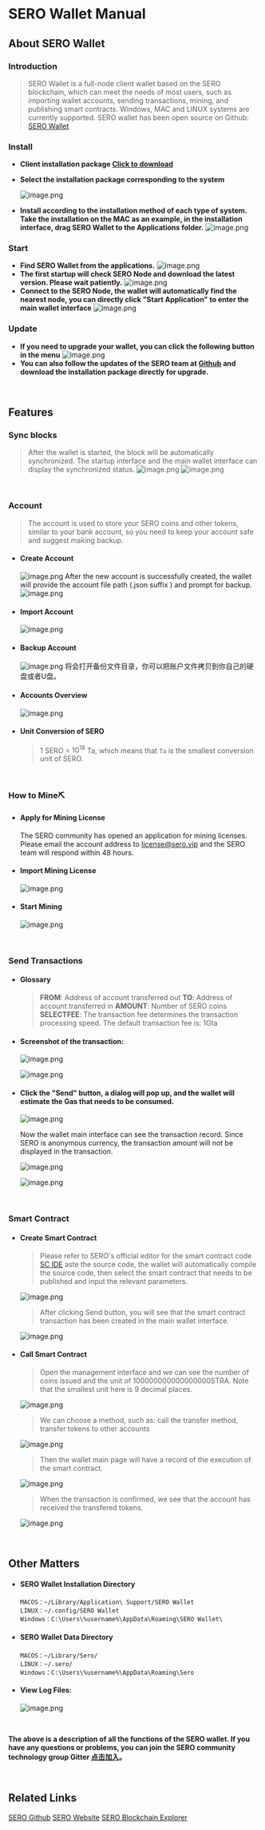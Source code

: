 # SERO Wallet Manual



## About SERO Wallet

### Introduction

> SERO Wallet is a full-node client wallet based on the SERO blockchain, which can meet the needs of most users, such as importing wallet accounts, sending transactions, mining, and publishing smart contracts. Windows, MAC and LINUX systems are currently supported.
> SERO wallet has been open source on Github: [SERO Wallet](https://github.com/sero-cash/wallet/)



### Install

- **Client installation package [Click to download](https://github.com/sero-cash/wallet/releases)**

- **Select the installation package corresponding to the system**

  ![image.png](https://upload-images.jianshu.io/upload_images/277023-dbd961324d95ab0a.png?imageMogr2/auto-orient/strip%7CimageView2/2/w/600) 

- **Install according to the installation method of each type of system. Take the installation on the MAC as an example, in the installation interface, drag SERO Wallet to the Applications folder.**
  ![image.png](https://upload-images.jianshu.io/upload_images/277023-249e64d50ce40182.png?imageMogr2/auto-orient/strip%7CimageView2/2/w/600)

### Start

- **Find SERO Wallet from the applications.**
  ![image.png](https://upload-images.jianshu.io/upload_images/277023-3723b412210c1e30.png?imageMogr2/auto-orient/strip%7CimageView2/2/w/400)
- **The first startup will check SERO Node and download the latest version. Please wait patiently.**
  ![image.png](https://upload-images.jianshu.io/upload_images/277023-6ab808a805e741ec.png?imageMogr2/auto-orient/strip%7CimageView2/2/w/600)
- **Connect to the SERO Node, the wallet will automatically find the nearest node, you can directly click "Start Application" to enter the main wallet interface**
  ![image.png](https://upload-images.jianshu.io/upload_images/277023-41eefaad986645f0.png?imageMogr2/auto-orient/strip%7CimageView2/2/w/600)

### Update

- **If you need to upgrade your wallet, you can click the following button in the menu**
  ![image.png](https://upload-images.jianshu.io/upload_images/277023-04e69f3668aa8947.png?imageMogr2/auto-orient/strip%7CimageView2/2/w/600)
- **You can also follow the updates of the SERO team at [Github](https://github.com/sero-cash/wallet) and download the installation package directly for upgrade.**

<br/>

## Features

### Sync blocks

> After the wallet is started, the block will be automatically synchronized. The startup interface and the main wallet interface can display the synchronized status.
> ![image.png](https://upload-images.jianshu.io/upload_images/277023-6380856e18c12f03.png?imageMogr2/auto-orient/strip%7CimageView2/2/w/600)
> ![image.png](https://upload-images.jianshu.io/upload_images/277023-41dc5a187f43c237.png?imageMogr2/auto-orient/strip%7CimageView2/2/w/600)

<br>

### Account

> The account is used to store your SERO coins and other tokens, similar to your bank account, so you need to keep your account safe and suggest making backup.

- #### Create Account

  ![image.png](https://upload-images.jianshu.io/upload_images/277023-7c1dbdb0e9169c5b.png?imageMogr2/auto-orient/strip%7CimageView2/2/w/600)
  After the new account is successfully created, the wallet will provide the account file path (.json suffix ) and prompt for backup.
  ![image.png](https://upload-images.jianshu.io/upload_images/277023-2efbf7eafb9453c4.png?imageMogr2/auto-orient/strip%7CimageView2/2/w/600)

- #### Import Account

  ![image.png](https://upload-images.jianshu.io/upload_images/277023-6130e99a45d4da47.png?imageMogr2/auto-orient/strip%7CimageView2/2/w/600)

- #### Backup Account

  ![image.png](https://upload-images.jianshu.io/upload_images/277023-56861377fff5b9f9.png?imageMogr2/auto-orient/strip%7CimageView2/2/w/600)
  将会打开备份文件目录，你可以把账户文件拷贝到你自己的硬盘或者U盘。

- #### Accounts Overview

  ![image.png](https://upload-images.jianshu.io/upload_images/277023-428d06cd20639ac1.png?imageMogr2/auto-orient/strip%7CimageView2/2/w/600)

- #### Unit Conversion of SERO

  > 1 SERO = $10^{18}$ Ta, which means that `Ta` is the smallest conversion unit of SERO.

<br>

### How to Mine⛏️

- #### Apply for Mining License

  The SERO community has opened an application for mining licenses. Please email the account address to [license@sero.vip](mailto:license@sero.vip) and the SERO team will respond within 48 hours.

- #### Import Mining License

  ![image.png](https://upload-images.jianshu.io/upload_images/277023-4360e06128676a16.png?imageMogr2/auto-orient/strip%7CimageView2/2/w/600)

- #### Start Mining

  ![image.png](https://upload-images.jianshu.io/upload_images/277023-b79de8b96eb70976.png?imageMogr2/auto-orient/strip%7CimageView2/2/w/600)

<br>

### Send Transactions

- #### Glossary

  > **FROM**: Address of account transferred out
  > **TO**: Address of account transferred in
  > **AMOUNT**: Number of SERO coins
  > **SELECTFEE**: The transaction fee determines the transaction processing speed. The default transaction fee is: 1Gta

- #### Screenshot of the transaction:

  ![image.png](https://upload-images.jianshu.io/upload_images/277023-648a948dfaa360c8.png?imageMogr2/auto-orient/strip%7CimageView2/2/w/600)

  ![image.png](https://upload-images.jianshu.io/upload_images/277023-6c34a3acf52d17ea.png?imageMogr2/auto-orient/strip%7CimageView2/2/w/600)

- #### Click the "Send" button, a dialog will pop up, and the wallet will estimate the Gas that needs to be consumed.

  ![image.png](https://upload-images.jianshu.io/upload_images/277023-fb7ac55a7622e891.png?imageMogr2/auto-orient/strip%7CimageView2/2/w/600)

  Now the wallet main interface can see the transaction record. Since SERO is anonymous currency, the transaction amount will not be displayed in the transaction.

  ![image.png](https://upload-images.jianshu.io/upload_images/277023-c15e6101c5259477.png?imageMogr2/auto-orient/strip%7CimageView2/2/w/600)

  ![image.png](https://upload-images.jianshu.io/upload_images/277023-7b2c75247b761dd5.png?imageMogr2/auto-orient/strip%7CimageView2/2/w/600)

<br>

### Smart Contract

- #### Create Smart Contract

  > Please refer to SERO's official editor for the smart contract code [SC IDE](https://remix.web.sero.cash)
  > aste the source code, the wallet will automatically compile the source code, then select the smart contract that needs to be published and input the relevant parameters.

  ![image.png](https://upload-images.jianshu.io/upload_images/277023-2891a67c70499b99.png?imageMogr2/auto-orient/strip%7CimageView2/2/w/600)

  > After clicking Send button, you will see that the smart contract transaction has been created in the main wallet interface.

  ![image.png](https://upload-images.jianshu.io/upload_images/277023-fc07f805cd5ad73d.png?imageMogr2/auto-orient/strip%7CimageView2/2/w/600)

- #### Call Smart Contract

  > Open the management interface and we can see the number of coins issued and the unit of 100000000000000000STRA. Note that the smallest unit here is 9 decimal places.

  ![image.png](https://upload-images.jianshu.io/upload_images/277023-f1e5c9a6bde7cb84.png?imageMogr2/auto-orient/strip%7CimageView2/2/w/600)

  > We can choose a method, such as: call the transfer method, transfer tokens to other accounts

  ![image.png](https://upload-images.jianshu.io/upload_images/277023-e96badc14215f373.png?imageMogr2/auto-orient/strip%7CimageView2/2/w/600)

  > Then the wallet main page will have a record of the execution of the smart contract.

  ![image.png](https://upload-images.jianshu.io/upload_images/277023-26e19110e0494955.png?imageMogr2/auto-orient/strip%7CimageView2/2/w/600)

  > When the transaction is confirmed, we see that the account has received the transfered tokens.

  ![image.png](https://upload-images.jianshu.io/upload_images/277023-612df1c6df02c6d9.png?imageMogr2/auto-orient/strip%7CimageView2/2/w/600)

<br>

## Other Matters 

- #### SERO Wallet Installation Directory

  ```
  MACOS：~/Library/Application\ Support/SERO Wallet
  LINUX：~/.config/SERO Wallet
  Windows：C:\Users\%username%\AppData\Roaming\SERO Wallet\
  ```

- #### SERO Wallet Data Directory

  ```
  MACOS：~/Library/Sero/
  LINUX：~/.sero/
  Windows：C:\Users\%username%\AppData\Roaming\Sero
  ```

- #### View Log Files:

  ![image.png](https://upload-images.jianshu.io/upload_images/277023-420d9f4924c44f81.png?imageMogr2/auto-orient/strip%7CimageView2/2/w/600)

<br>

**The above is a description of all the functions of the SERO wallet. If you have any questions or problems, you can join the SERO community technology group Gitter [点击加入](https://gitter.im/sero-cash/wallet)。**



<br/>



## Related Links

[SERO Github](https://github.com/sero-cash)
[SERO Website](https://sero.cash)
[SERO Blockchain Explorer](https://explorer.web.sero.cash)